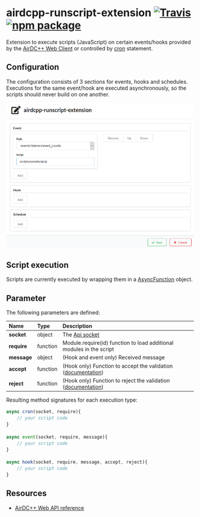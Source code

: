 # airdcpp-runscript-extension [![Travis][build-badge]][build] [![npm package][npm-badge]][npm]

Extension to execute scripts (JavaScript) on certain events/hooks provided by the [AirDC++ Web Client](https://github.com/airdcpp-web/airdcpp-webclient) or controlled by [cron](https://www.npmjs.com/package/node-cron) statement.

## Configuration

The configuration consists of 3 sections for events, hooks and schedules. Executions for the same event/hook are executed asynchronously, so the scripts should never build on one another.

![Settings](doc/settings_screen.png?raw=true "Settings")

## Script execution

Scripts are currently executed by wrapping them in a [AsyncFunction](https://developer.mozilla.org/de/docs/Web/JavaScript/Reference/Global_Objects/AsyncFunction) object.

## Parameter

The following parameters are defined:

| Name | Type | Description
| :--- | :--- | :--- |
| **socket** | object | The [Api socket](https://github.com/airdcpp-web/airdcpp-apisocket-js/blob/master/GUIDE.md)
| **require** | function | Module.require(id) function to load additional modules in the script
| **message** | object | (Hook and event only) Received message
| **accept** | function | (Hook only) Function to accept the validation ([documentation](https://github.com/airdcpp-web/airdcpp-apidocs/blob/master/communication-protocols.md#action-hooks))
| **reject** | function | (Hook only) Function to reject the validation ([documentation](https://github.com/airdcpp-web/airdcpp-apidocs/blob/master/communication-protocols.md#action-hooks))

Resulting method signatures for each execution type:

```javascript
async cron(socket, require){
    // your script code
}

async event(socket, require, message){
    // your script code
}

async hook(socket, require, message, accept, reject){
    // your script code
}
```

## Resources

- [AirDC++ Web API reference](http://apidocs.airdcpp.net)

[build-badge]: https://img.shields.io/travis/zersetz-end/airdcpp-runscript-extension/master.svg?style=flat-square
[build]: https://travis-ci.com/zersetz-end/airdcpp-runscript-extension

[npm-badge]: https://img.shields.io/npm/v/airdcpp-runscript-extension.svg?style=flat-square
[npm]: https://www.npmjs.com/package/airdcpp-runscript-extension